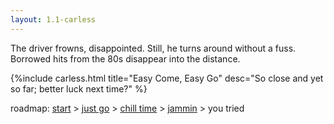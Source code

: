 ```yaml
---
layout: 1.1-carless
---
```

The driver frowns, disappointed. Still, he turns around without a fuss. Borrowed hits from the 80s disappear into the distance.

{%include carless.html
	title="Easy Come, Easy Go"
	desc="So close and yet so far; better luck next time?"
%}

<nav class="wrap" id="end">
	<p>roadmap: <a href="{%include url.html%}/carless/go">start</a> > <a href="{%include url.html%}/carless/1b">just go</a> > <a href="{%include url.html%}/carless/1b2">chill time</a> > <a href="{%include url.html%}/carless/1b2a-go">jammin</a> > you tried</p>
</nav>